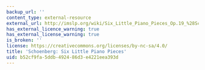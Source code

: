 ```yaml
---
backup_url: ''
content_type: external-resource
external_url: http://imslp.org/wiki/Six_Little_Piano_Pieces_Op.19_%28Schoenberg%2C_Arnold%29
has_external_licence_warning: true
has_external_license_warning: true
is_broken: ''
license: https://creativecommons.org/licenses/by-nc-sa/4.0/
title: 'Schoenberg: Six Little Piano Pieces'
uid: b52cf9fa-5ddb-4924-86d3-e4221eea393d
---
```

